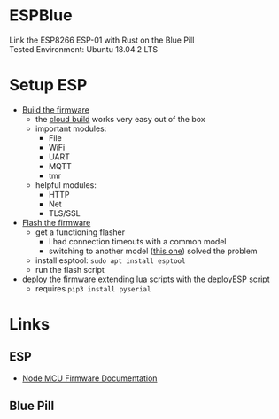 # ESPBlue
Link the ESP8266 ESP-01 with Rust on the Blue Pill  
Tested Environment: Ubuntu 18.04.2 LTS

# Setup ESP
- [Build the firmware](https://nodemcu.readthedocs.io/en/master/build/)
    - the [cloud build](https://nodemcu-build.com/) works very easy out of the box
    - important modules:
        - File
        - WiFi
        - UART
        - MQTT
        - tmr
    - helpful modules:
        - HTTP
        - Net
        - TLS/SSL
- [Flash the firmware](https://nodemcu.readthedocs.io/en/master/flash/)
    - get a functioning flasher
        - I had connection timeouts with a common model
        - switching to another model ([this one](https://www.amazon.com/UJuly-OPEN-SMART-ESP8266-ESP-01-Adapter/dp/B07DL6KKQP)) solved the problem
    - install esptool: ``sudo apt install esptool``
    - run the flash script
- deploy the firmware extending lua scripts with the deployESP script
    - requires ``pip3 install pyserial``
# Links
## ESP
- [Node MCU Firmware Documentation](https://nodemcu.readthedocs.io/en/master/)

## Blue Pill